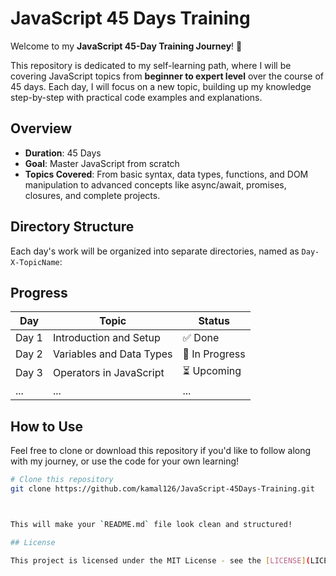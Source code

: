# JavaScript 45 Days Training

Welcome to my **JavaScript 45-Day Training Journey**! 🚀

This repository is dedicated to my self-learning path, where I will be covering JavaScript topics from **beginner to expert level** over the course of 45 days. Each day, I will focus on a new topic, building up my knowledge step-by-step with practical code examples and explanations.

## Overview

- **Duration**: 45 Days
- **Goal**: Master JavaScript from scratch
- **Topics Covered**: From basic syntax, data types, functions, and DOM manipulation to advanced concepts like async/await, promises, closures, and complete projects.

## Directory Structure

Each day's work will be organized into separate directories, named as `Day-X-TopicName`:


## Progress

| Day  | Topic                          | Status   |
|------|---------------------------------|----------|
| Day 1| Introduction and Setup          | ✅ Done  |
| Day 2| Variables and Data Types        | 🚧 In Progress |
| Day 3| Operators in JavaScript         | ⏳ Upcoming |
| ...  | ...                             | ...      |

## How to Use

Feel free to clone or download this repository if you'd like to follow along with my journey, or use the code for your own learning!

```bash
# Clone this repository
git clone https://github.com/kamal126/JavaScript-45Days-Training.git



This will make your `README.md` file look clean and structured!

## License

This project is licensed under the MIT License - see the [LICENSE](LICENSE) file for details.
